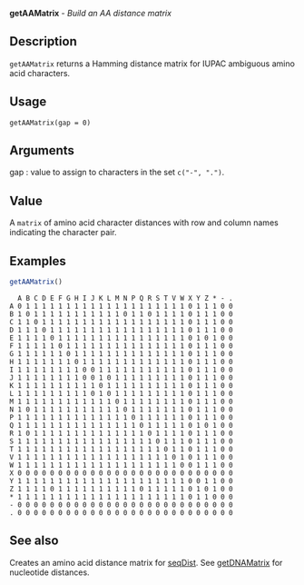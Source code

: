 **getAAMatrix** - *Build an AA distance matrix*

Description
--------------------

`getAAMatrix` returns a Hamming distance matrix for IUPAC ambiguous
amino acid characters.


Usage
--------------------
```
getAAMatrix(gap = 0)
```

Arguments
-------------------

gap
:   value to assign to characters in the set `c("-", ".")`.




Value
-------------------

A `matrix` of amino acid character distances with row and column names 
indicating the character pair.



Examples
-------------------

```R
getAAMatrix()
```


```
  A B C D E F G H I J K L M N P Q R S T V W X Y Z * - .
A 0 1 1 1 1 1 1 1 1 1 1 1 1 1 1 1 1 1 1 1 1 0 1 1 1 0 0
B 1 0 1 1 1 1 1 1 1 1 1 1 1 0 1 1 0 1 1 1 1 0 1 1 1 0 0
C 1 1 0 1 1 1 1 1 1 1 1 1 1 1 1 1 1 1 1 1 1 0 1 1 1 0 0
D 1 1 1 0 1 1 1 1 1 1 1 1 1 1 1 1 1 1 1 1 1 0 1 1 1 0 0
E 1 1 1 1 0 1 1 1 1 1 1 1 1 1 1 1 1 1 1 1 1 0 1 0 1 0 0
F 1 1 1 1 1 0 1 1 1 1 1 1 1 1 1 1 1 1 1 1 1 0 1 1 1 0 0
G 1 1 1 1 1 1 0 1 1 1 1 1 1 1 1 1 1 1 1 1 1 0 1 1 1 0 0
H 1 1 1 1 1 1 1 0 1 1 1 1 1 1 1 1 1 1 1 1 1 0 1 1 1 0 0
I 1 1 1 1 1 1 1 1 0 0 1 1 1 1 1 1 1 1 1 1 1 0 1 1 1 0 0
J 1 1 1 1 1 1 1 1 0 0 1 0 1 1 1 1 1 1 1 1 1 0 1 1 1 0 0
K 1 1 1 1 1 1 1 1 1 1 0 1 1 1 1 1 1 1 1 1 1 0 1 1 1 0 0
L 1 1 1 1 1 1 1 1 1 0 1 0 1 1 1 1 1 1 1 1 1 0 1 1 1 0 0
M 1 1 1 1 1 1 1 1 1 1 1 1 0 1 1 1 1 1 1 1 1 0 1 1 1 0 0
N 1 0 1 1 1 1 1 1 1 1 1 1 1 0 1 1 1 1 1 1 1 0 1 1 1 0 0
P 1 1 1 1 1 1 1 1 1 1 1 1 1 1 0 1 1 1 1 1 1 0 1 1 1 0 0
Q 1 1 1 1 1 1 1 1 1 1 1 1 1 1 1 0 1 1 1 1 1 0 1 0 1 0 0
R 1 0 1 1 1 1 1 1 1 1 1 1 1 1 1 1 0 1 1 1 1 0 1 1 1 0 0
S 1 1 1 1 1 1 1 1 1 1 1 1 1 1 1 1 1 0 1 1 1 0 1 1 1 0 0
T 1 1 1 1 1 1 1 1 1 1 1 1 1 1 1 1 1 1 0 1 1 0 1 1 1 0 0
V 1 1 1 1 1 1 1 1 1 1 1 1 1 1 1 1 1 1 1 0 1 0 1 1 1 0 0
W 1 1 1 1 1 1 1 1 1 1 1 1 1 1 1 1 1 1 1 1 0 0 1 1 1 0 0
X 0 0 0 0 0 0 0 0 0 0 0 0 0 0 0 0 0 0 0 0 0 0 0 0 0 0 0
Y 1 1 1 1 1 1 1 1 1 1 1 1 1 1 1 1 1 1 1 1 1 0 0 1 1 0 0
Z 1 1 1 1 0 1 1 1 1 1 1 1 1 1 1 0 1 1 1 1 1 0 1 0 1 0 0
* 1 1 1 1 1 1 1 1 1 1 1 1 1 1 1 1 1 1 1 1 1 0 1 1 0 0 0
- 0 0 0 0 0 0 0 0 0 0 0 0 0 0 0 0 0 0 0 0 0 0 0 0 0 0 0
. 0 0 0 0 0 0 0 0 0 0 0 0 0 0 0 0 0 0 0 0 0 0 0 0 0 0 0

```



See also
-------------------

Creates an amino acid distance matrix for [seqDist](seqDist.md).
See [getDNAMatrix](getDNAMatrix.md) for nucleotide distances.



